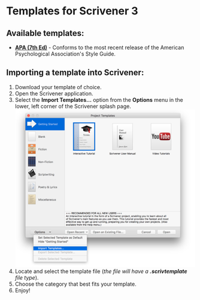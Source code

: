 # Templates for Scrivener 3

## Available templates:
- [__APA (7th Ed)__](downloads/APA%20(7th%20Ed).scrivtemplate) - Conforms to the most recent release of the American Psychological Association's Style Guide.



## Importing a template into Scrivener: 
1. Download your template of choice.
2. Open the Scrivener application.
3. Select the __Import Templates...__ option from the __Options__ menu in the lower, left corner of the Scrivener splash page.
!["select template"](/Scrivener_import_template_1624x1426.png)
4. Locate and select the template file (_the file will have a __.scrivtemplate__ file type_).
5. Choose the category that best fits your template.
6. Enjoy!
